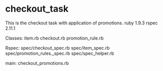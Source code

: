 checkout_task
=============

This is the checkout task with application of promotions.
ruby 1.9.3
rspec 2.11.1

Classes:
item.rb
checkout.rb
promotion_rule.rb

Rspec:
spec/checkout_spec.rb
spec/item_spec.rb
spec/promotion_rules._spec.rb
spec/spec_helper.rb

main:
checkout_promotions.rb



